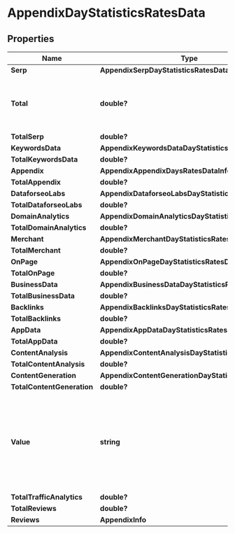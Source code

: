 # AppendixDayStatisticsRatesData


## Properties

| Name | Type | Description | Notes |
|------------ | ------------- | ------------- | -------------|
**Serp** | **AppendixSerpDayStatisticsRatesData** |  |[optional]|
**Total** | **double?** | total amount of money deposited to your account |[optional]|
**TotalSerp** | **double?** |  |[optional]|
**KeywordsData** | **AppendixKeywordsDataDayStatisticsRatesData** |  |[optional]|
**TotalKeywordsData** | **double?** |  |[optional]|
**Appendix** | **AppendixAppendixDaysRatesDataInfo** |  |[optional]|
**TotalAppendix** | **double?** |  |[optional]|
**DataforseoLabs** | **AppendixDataforseoLabsDayStatisticsRatesData** |  |[optional]|
**TotalDataforseoLabs** | **double?** |  |[optional]|
**DomainAnalytics** | **AppendixDomainAnalyticsDayStatisticsRatesData** |  |[optional]|
**TotalDomainAnalytics** | **double?** |  |[optional]|
**Merchant** | **AppendixMerchantDayStatisticsRatesData** |  |[optional]|
**TotalMerchant** | **double?** |  |[optional]|
**OnPage** | **AppendixOnPageDayStatisticsRatesData** |  |[optional]|
**TotalOnPage** | **double?** |  |[optional]|
**BusinessData** | **AppendixBusinessDataDayStatisticsRatesData** |  |[optional]|
**TotalBusinessData** | **double?** |  |[optional]|
**Backlinks** | **AppendixBacklinksDayStatisticsRatesData** |  |[optional]|
**TotalBacklinks** | **double?** |  |[optional]|
**AppData** | **AppendixAppDataDayStatisticsRatesData** |  |[optional]|
**TotalAppData** | **double?** |  |[optional]|
**ContentAnalysis** | **AppendixContentAnalysisDayStatisticsRatesData** |  |[optional]|
**TotalContentAnalysis** | **double?** |  |[optional]|
**ContentGeneration** | **AppendixContentGenerationDayStatisticsRatesData** |  |[optional]|
**TotalContentGeneration** | **double?** |  |[optional]|
**Value** | **string** | time period for grouping<br>day in the yyyy-MM-dd format<br>minute in the yyyy-MM-dd HH:mm format |[optional]|
**TotalTrafficAnalytics** | **double?** |  |[optional]|
**TotalReviews** | **double?** |  |[optional]|
**Reviews** | **AppendixInfo** |  |[optional]|